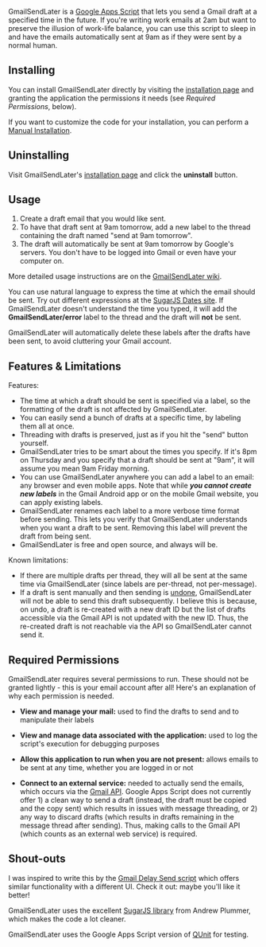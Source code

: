 GmailSendLater is a [Google Apps
Script](http://code.google.com/googleapps/appsscript/) that lets you send a Gmail draft at a specified time in the future. If you're writing work emails at 2am but want to preserve the illusion of work-life balance, you can use this script to sleep in and have the emails automatically sent at 9am as if they were sent by a normal human.

## Installing

You can install GmailSendLater directly by visiting the [installation page](https://script.google.com/macros/s/AKfycbxLEvLCZROFQcnFMTCtdi7g4-EzX76lnvwvpiEwva-STnEKA6Qi/exec) and granting the application the permissions it needs (see *Required Permissions*, below).

If you want to customize the code for your installation, you can perform a [Manual Installation](https://github.com/devietti/GmailSendLater/wiki).

## Uninstalling

Visit GmailSendLater's [installation page](https://script.google.com/macros/s/AKfycbxLEvLCZROFQcnFMTCtdi7g4-EzX76lnvwvpiEwva-STnEKA6Qi/exec) and click the **uninstall** button.

## Usage

1. Create a draft email that you would like sent.
2. To have that draft sent at 9am tomorrow, add a new label to the thread containing the draft named "send at 9am tomorrow".
3. The draft will automatically be sent at 9am tomorrow by Google's servers. You don't have to be logged into Gmail or even have your computer on.

More detailed usage instructions are on the [GmailSendLater wiki](https://github.com/devietti/GmailSendLater/wiki).

You can use natural language to express the time at which the email should be sent. Try out different expressions at the [SugarJS Dates site](http://sugarjs.com/dates). If GmailSendLater doesn't understand the time you typed, it will add the **GmailSendLater/error** label to the thread and the draft will **not** be sent.

GmailSendLater will automatically delete these labels after the drafts have been sent, to avoid cluttering your Gmail account.

## Features & Limitations

Features:
* The time at which a draft should be sent is specified via a label, so the formatting of the draft is not affected by GmailSendLater.
* You can easily send a bunch of drafts at a specific time, by labeling them all at once.
* Threading with drafts is preserved, just as if you hit the "send" button yourself.
* GmailSendLater tries to be smart about the times you specify. If it's 8pm on Thursday and you specify that a draft should be sent at "9am", it will assume you mean 9am Friday morning.
* You can use GmailSendLater anywhere you can add a label to an email: any browser and even mobile apps. Note that while ***you cannot create new labels*** in the Gmail Android app or on the mobile Gmail website, you can apply existing labels.
* GmailSendLater renames each label to a more verbose time format before sending. This lets you verify that GmailSendLater understands when you want a draft to be sent. Removing this label will prevent the draft from being sent.
* GmailSendLater is free and open source, and always will be.

Known limitations:
* If there are multiple drafts per thread, they will all be sent at the same time via GmailSendLater (since labels are per-thread, not per-message).
* If a draft is sent manually and then sending is [undone](https://support.google.com/mail/answer/1284885?hl=en), GmailSendLater will not be able to send this draft subsequently. I believe this is because, on undo, a draft is re-created with a new draft ID but the list of drafts accessible via the Gmail API is not updated with the new ID. Thus, the re-created draft is not reachable via the API so GmailSendLater cannot send it.

## Required Permissions

GmailSendLater requires several permissions to run. These should not be granted lightly - this is your email account after all! Here's an explanation of why each permission is needed.

* **View and manage your mail:** used to find the drafts to send and to manipulate their labels

* **View and manage data associated with the application:** used to log the script's execution for debugging purposes

* **Allow this application to run when you are not present:** allows emails to be sent at any time, whether you are logged in or not

* **Connect to an external service:** needed to actually send the emails, which occurs via the [Gmail API](https://developers.google.com/gmail/api/v1/reference/users/drafts). Google Apps Script does not currently offer 1) a clean way to send a draft (instead, the draft must be copied and the copy sent) which results in issues with message threading, or 2) any way to discard drafts (which results in drafts remaining in the message thread after sending). Thus, making calls to the Gmail API (which counts as an external web service) is required.

## Shout-outs

I was inspired to write this by the [Gmail Delay Send script](https://code.google.com/p/gmail-delay-send/) which offers similar functionality with a different UI. Check it out: maybe you'll like it better!

GmailSendLater uses the excellent [SugarJS library](http://sugarjs.com) from Andrew Plummer, which makes the code a lot cleaner.

GmailSendLater uses the Google Apps Script version of [QUnit](http://qunitjs.com/) for testing.
